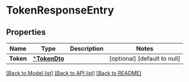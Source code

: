 # TokenResponseEntry

## Properties
Name | Type | Description | Notes
------------ | ------------- | ------------- | -------------
**Token** | [***TokenDto**](TokenDto.md) |  | [optional] [default to null]

[[Back to Model list]](../README.md#documentation-for-models) [[Back to API list]](../README.md#documentation-for-api-endpoints) [[Back to README]](../README.md)


